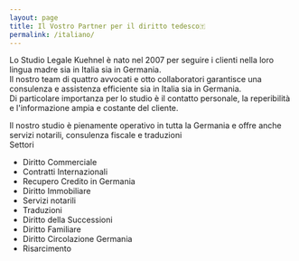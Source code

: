 ```yaml
---
layout: page
title: Il Vostro Partner per il diritto tedesco🇹
permalink: /italiano/
---
```


Lo Studio Legale Kuehnel è nato nel 2007 per seguire i clienti nella loro lingua madre sia in Italia sia in Germania.   
Il nostro team di quattro avvocati e otto collaboratori garantisce una consulenza e assistenza efficiente sia in Italia sia in Germania.   
Di particolare importanza per lo studio è il contatto personale, la reperibilità e l'informazione ampia e costante del cliente.


Il nostro studio è pienamente operativo in tutta la Germania e offre anche servizi notarili, consulenza fiscale e traduzioni  
Settori  

* Diritto Commerciale
* Contratti Internazionali
* Recupero Credito in Germania
* Diritto Immobiliare 
* Servizi notarili
* Traduzioni 
* Diritto della Successioni
* Diritto Familiare
* Diritto Circolazione Germania
* Risarcimento